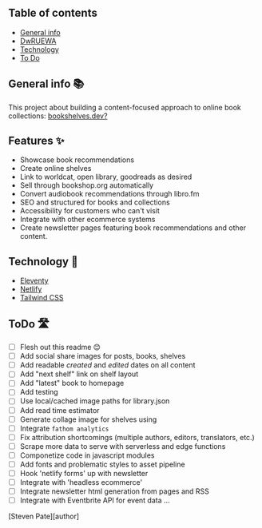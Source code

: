 ## Table of contents
* [General info](#general-info)
* [DwRUEWA](#general-info)
* [Technology](#Technology)
* [To Do](#ToDo)


## General info 📚
This project about building a content-focused approach to online book collections: [bookshelves.dev?](https://bookshelves.dev)

## Features ✨
- Showcase book recommendations
- Create online shelves
- Link to worldcat, open library, goodreads as desired
- Sell through bookshop.org automatically
- Convert audiobook recommendations through libro.fm
- SEO and structured for books and collections
- Accessibility for customers who can't visit
- Integrate with other ecommerce systems
- Create newsletter pages featuring book recommendations and other content.

## Technology 🔌

* [Eleventy](https://github.com/11ty/eleventy)
* [Netlify](https://netlify.com/)
* [Tailwind CSS](https://github.com/tailwindlabs/tailwindcss)


## ToDo 🛣️
- [ ] Flesh out this readme 😊 
- [ ] Add social share images for posts, books, shelves
- [ ] Add readable *created* and *edited* dates on all content
- [ ] Add "next shelf" link on shelf layout
- [ ] Add "latest" book to homepage
- [ ] Add testing
- [ ] Use local/cached image paths for library.json 
- [ ] Add read time estimator
- [ ] Generate collage image for shelves using 
- [ ] Integrate `fathom analytics`
- [ ] Fix attribution shortcomings (multiple authors, editors, translators, etc.)
- [ ] Scrape more  data to serve with serverless and edge functions
- [ ] Componetize code in javascript modules
- [ ] Add fonts and problematic styles to asset pipeline
- [ ] Hook 'netlify forms' up with newsletter
- [ ] Integrate with 'headless ecommerce'
- [ ] Integrate newsletter html generation from pages and RSS
- [ ] Integrate with Eventbrite API for event data
...

[Steven Pate][author]